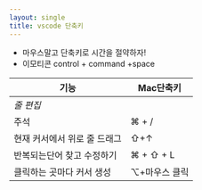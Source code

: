 ```yaml
---
layout: single
title: vscode 단축키
---
```


- 마우스말고 단축키로 시간을 절약하자!  
- 이모티콘  control + command +space

|기능   | Mac단축키  |
|---|---|
|*줄 편집*|   |
|주석 | ⌘ + /|
|현재 커서에서 위로 줄 드래그|⇧+↑|
|반복되는단어 찾고 수정하기|⌘ + ⇧ + L|
|클릭하는 곳마다 커서 생성| ⌥+마우스 클릭 |
